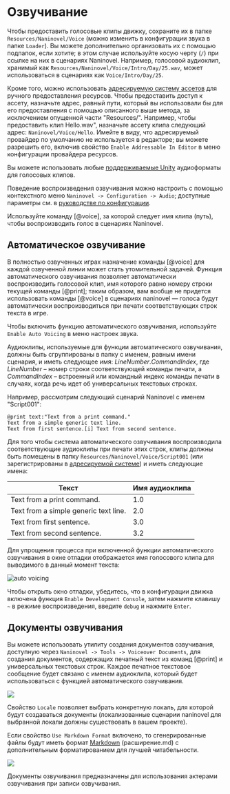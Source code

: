 ﻿# Озвучивание

Чтобы предоставить голосовые клипы движку, сохраните их в папке `Resources/Naninovel/Voice` (можно изменить в конфигурации звука в папке `Loader`). Вы можете дополнительно организовать их с помощью подпапок, если хотите; в этом случае используйте косую черту (`/`) при ссылке на них в сценариях Naninovel. Например, голосовой аудиоклип, хранимый как `Resources/Naninovel/Voice/Intro/Day/25.wav`, может использоваться в сценариях как `Voice/Intro/Day/25`.

Кроме того, можно использовать [адресируемую систему ассетов](/ru/guide/resource-providers.md#адресация ) для ручного предоставления ресурсов. Чтобы предоставить доступ к ассету, назначьте адрес, равный пути, который вы использовали бы для его предоставления с помощью описанного выше метода, за исключением опущенной части "Resources/". Например, чтобы предоставить клип Hello.wav", назначьте ассету клипа следующий адрес: `Naninovel/Voice/Hello`. Имейте в виду, что адресируемый провайдер по умолчанию не используется в редакторе; вы можете разрешить его, включив свойство `Enable Addressable In Editor` в меню конфигурации провайдера ресурсов.

Вы можете использовать любые [поддерживаемые Unity](https://docs.unity3d.com/Manual/AudioFiles.html) аудиоформаты для голосовых клипов.

Поведение воспроизведения озвучивания можно настроить с помощью контекстного меню `Naninovel -> Configuration -> Audio`; доступные параметры см. в [руководстве по конфигурации](/ru/guide/configuration.md#аудио).

Используйте команду [@voice], за которой следует имя клипа (путь), чтобы воспроизводить голос в сценариях Naninovel.

## Автоматическое озвучивание

В полностью озвученных играх назначение команды [@voice] для каждой озвученной линии может стать утомительной задачей. Функция автоматического озвучивания позволяет автоматически воспроизводить голосовой клип, имя которого равно номеру строки текущей команды [@print]; таким образом, вам вообще не придется использовать команды [@voice] в сценариях naninovel — голоса будут автоматически воспроизводиться при печати соответствующих строк текста в игре.

Чтобы включить функцию автоматического озвучивания, используйте `Enable Auto Voicing` в меню настроек звука.

Аудиоклипы, используемые для функции автоматического озвучивания, должны быть сгруппированы в папку с именем, равным имени сценария, и иметь следующее имя: *LineNumber*.*CommandIndex*, где *LineNumber* – номер строки соответствующей команды печати, а *CommandIndex* – встроенный или командный индекс команды печати в случаях, когда речь идет об универсальных текстовых строках.

Например, рассмотрим следующий сценарий Naninovel с именем "Script001":

```nani
@print text:"Text from a print command."
Text from a simple generic text line.
Text from first sentence.[i] Text from second sentence.
```

Для того чтобы система автоматического озвучивания воспроизводила соответствующие аудиоклипы при печати этих строк, клипы должны быть помещены в папку `Resources/Naninovel/Voice/Script001` (или зарегистрированы в [адресируемой системе](/ru/guide/resource-providers.md#адресация )) и иметь следующие имена:

Текст | Имя аудиоклипа
--- | ---
Text from a print command. | 1.0
Text from a simple generic text line. | 2.0
Text from first sentence. | 3.0
Text from second sentence. | 3.2

Для упрощения процесса при включенной функции автоматического озвучивания в окне отладки отображается имя голосового клипа для выводимого в данный момент текста:

![auto voicing](https://i.gyazo.com/12772ecc7c14011bcde4a74c81e997b8.png)

Чтобы открыть окно отладки, убедитесь, что в конфигурации движка включена функция `Enable Development Console`, затем нажмите клавишу `~` в режиме воспроизведения, введите `debug` и нажмите `Enter`.

## Документы озвучивания

Вы можете использовать утилиту создания документов озвучивания, доступную через `Naninovel -> Tools -> Voiceover Documents`, для создания документов, содержащих печатный текст из команд [@print] и универсальных текстовых строк. Каждое печатное текстовое сообщение будет связано с именем аудиоклипа, который будет использоваться с функцией автоматического озвучивания.

![](https://i.gyazo.com/69466444d4b8b43d76e7f1566db5ca9a.png)

Свойство `Locale` позволяет выбрать конкретную локаль, для которой будут создаваться документы (локализованные сценарии naninovel для выбранной локали должны существовать в вашем проекте).

Если свойство `Use Markdown Format` включено, то сгенерированные файлы будут иметь формат [Markdown](https://en.wikipedia.org/wiki/Markdown) (расширение.md) с дополнительным форматированием для лучшей читабельности.

![](https://i.gyazo.com/ed6776026a79140de9e9f6a155faffdc.png)

Документы озвучивания предназначены для использования актерами озвучивания при записи озвучивания.
